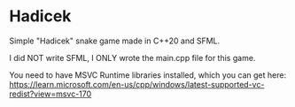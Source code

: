 # Hadicek
Simple "Hadicek" snake game made in C++20 and SFML.

I did NOT write SFML, I ONLY wrote the main.cpp file for this game.

You need to have MSVC Runtime libraries installed, which you can get here: https://learn.microsoft.com/en-us/cpp/windows/latest-supported-vc-redist?view=msvc-170
